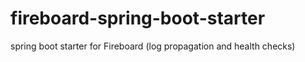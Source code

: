 # fireboard-spring-boot-starter
spring boot starter for Fireboard (log propagation and health checks)
